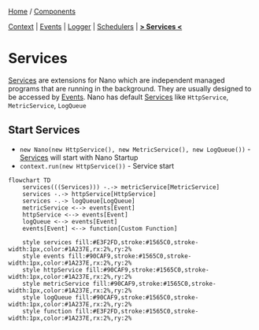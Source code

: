 [Home](../../README.md) / [Components](../../README.md#-components)

 [Context](../context/README.md)
| [Events](../events/README.md)
| [Logger](../logger/README.md)
| [Schedulers](../schedulers/README.md)
| [**> Services <**](README.md)

# Services

[Services](../services/README.md) are extensions for Nano which are independent managed programs that are running in the
background.
They are usually designed to be accessed by [Events](../events/README.md).
Nano has default [Services](../services/README.md) like `HttpService`, `MetricService`, `LogQueue`

## Start Services

* `new Nano(new HttpService(), new MetricService(), new LogQueue())` - [Services](../services/README.md) will start with
  Nano Startup
* `context.run(new HttpService())` - Service start

```mermaid
flowchart TD
    services(((Services))) -.-> metricService[MetricService]
    services -.-> httpService[HttpService]
    services -.-> logQueue[LogQueue]
    metricService <--> events[Event]
    httpService <--> events[Event]
    logQueue <--> events[Event]
    events[Event] <--> function[Custom Function]
    
    style services fill:#E3F2FD,stroke:#1565C0,stroke-width:1px,color:#1A237E,rx:2%,ry:2%
    style events fill:#90CAF9,stroke:#1565C0,stroke-width:1px,color:#1A237E,rx:2%,ry:2%
    style httpService fill:#90CAF9,stroke:#1565C0,stroke-width:1px,color:#1A237E,rx:2%,ry:2%
    style metricService fill:#90CAF9,stroke:#1565C0,stroke-width:1px,color:#1A237E,rx:2%,ry:2%
    style logQueue fill:#90CAF9,stroke:#1565C0,stroke-width:1px,color:#1A237E,rx:2%,ry:2%
    style function fill:#E3F2FD,stroke:#1565C0,stroke-width:1px,color:#1A237E,rx:2%,ry:2%
```
